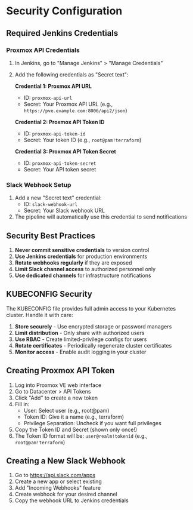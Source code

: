# Security Configuration

## Required Jenkins Credentials

### Proxmox API Credentials

1. In Jenkins, go to "Manage Jenkins" > "Manage Credentials"
2. Add the following credentials as "Secret text":
   
   **Credential 1: Proxmox API URL**
   - ID: `proxmox-api-url`
   - Secret: Your Proxmox API URL (e.g., `https://pve.example.com:8006/api2/json`)
   
   **Credential 2: Proxmox API Token ID**
   - ID: `proxmox-api-token-id`
   - Secret: Your token ID (e.g., `root@pam!terraform`)
   
   **Credential 3: Proxmox API Token Secret**
   - ID: `proxmox-api-token-secret`
   - Secret: Your API token secret

### Slack Webhook Setup

1. Add a new "Secret text" credential:
   - ID: `slack-webhook-url`
   - Secret: Your Slack webhook URL
2. The pipeline will automatically use this credential to send notifications

## Security Best Practices

1. **Never commit sensitive credentials** to version control
2. **Use Jenkins credentials** for production environments
3. **Rotate webhooks regularly** if they are exposed
4. **Limit Slack channel access** to authorized personnel only
5. **Use dedicated channels** for infrastructure notifications

## KUBECONFIG Security

The KUBECONFIG file provides full admin access to your Kubernetes cluster. Handle it with care:

1. **Store securely** - Use encrypted storage or password managers
2. **Limit distribution** - Only share with authorized users
3. **Use RBAC** - Create limited-privilege configs for users
4. **Rotate certificates** - Periodically regenerate cluster certificates
5. **Monitor access** - Enable audit logging in your cluster

## Creating Proxmox API Token

1. Log into Proxmox VE web interface
2. Go to Datacenter > API Tokens
3. Click "Add" to create a new token
4. Fill in:
   - User: Select user (e.g., root@pam)
   - Token ID: Give it a name (e.g., terraform)
   - Privilege Separation: Uncheck if you want full privileges
5. Copy the Token ID and Secret (shown only once!)
6. The Token ID format will be: `user@realm!tokenid` (e.g., `root@pam!terraform`)

## Creating a New Slack Webhook

1. Go to https://api.slack.com/apps
2. Create a new app or select existing
3. Add "Incoming Webhooks" feature
4. Create webhook for your desired channel
5. Copy the webhook URL to Jenkins credentials